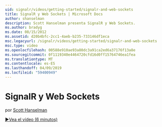 ```yaml
---
uid: signalr/videos/getting-started/signalr-and-web-sockets
title: SignalR y Web Sockets | Microsoft Docs
author: shanselman
description: Scott Hanselman presenta SignalR y Web Sockets.
ms.author: bradyg
ms.date: 08/15/2012
ms.assetid: d20b4bfc-2cc1-4aeb-b235-733146df1eca
msc.legacyurl: /signalr/videos/getting-started/signalr-and-web-sockets
msc.type: video
ms.openlocfilehash: 00588e910ae93a80dc3a91ca2ed6a37176f13a8e
ms.sourcegitcommit: 0f1119340e4464720cfd16d0ff15764746ea1fea
ms.translationtype: MT
ms.contentlocale: es-ES
ms.lasthandoff: 04/09/2019
ms.locfileid: "59400949"
---
```

# <a name="signalr-and-web-sockets"></a>SignalR y Web Sockets

por [Scott Hanselman](https://github.com/shanselman)

[&#9654;Vea el vídeo (6 minutos)](https://channel9.msdn.com/Blogs/ASP-NET-Site-Videos/signalr-and-web-sockets)
